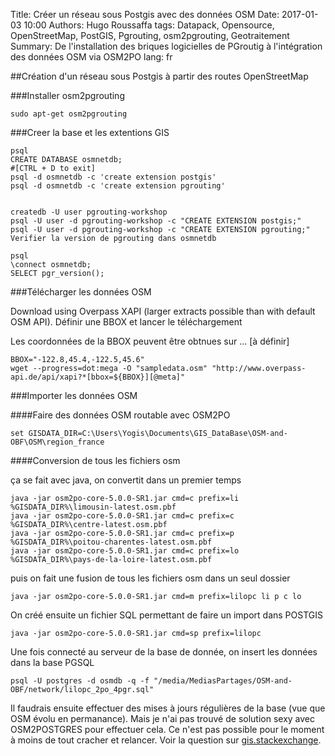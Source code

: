 Title: Créer un réseau sous Postgis avec des données OSM
Date: 2017-01-03 10:00
Authors: Hugo Roussaffa
tags: Datapack, Opensource, OpenStreetMap, PostGIS, Pgrouting, osm2pgrouting, Geotraitement
Summary: De l'installation des briques logicielles de PGroutig à l'intégration des données OSM via OSM2PO
lang: fr

##Création d'un réseau sous Postgis à partir des routes OpenStreetMap

###Installer osm2pgrouting

~~~ 
sudo apt-get osm2pgrouting
~~~ 

###Creer la base et les extentions GIS

~~~ 
psql
CREATE DATABASE osmnetdb;
#[CTRL + D to exit]
psql -d osmnetdb -c 'create extension postgis'
psql -d osmnetdb -c 'create extension pgrouting'


createdb -U user pgrouting-workshop
psql -U user -d pgrouting-workshop -c "CREATE EXTENSION postgis;"
psql -U user -d pgrouting-workshop -c "CREATE EXTENSION pgrouting;"
Verifier la version de pgrouting dans osmnetdb

psql
\connect osmnetdb;
SELECT pgr_version();
~~~ 

###Télécharger les données OSM


Download using Overpass XAPI (larger extracts possible than with default OSM API).
Définir une BBOX et lancer le téléchargement

Les coordonnées de la BBOX peuvent être obtnues sur ... [à définir] 

~~~ 
BBOX="-122.8,45.4,-122.5,45.6"
wget --progress=dot:mega -O "sampledata.osm" "http://www.overpass-api.de/api/xapi?*[bbox=${BBOX}][@meta]"
~~~


###Importer les données OSM

####Faire des données OSM routable avec OSM2PO

~~~
set GISDATA_DIR=C:\Users\Yogis\Documents\GIS_DataBase\OSM-and-OBF\OSM\region_france
~~~

####Conversion de tous les fichiers osm

ça se fait avec java, on convertit dans un premier temps 

~~~
java -jar osm2po-core-5.0.0-SR1.jar cmd=c prefix=li %GISDATA_DIR%\limousin-latest.osm.pbf
java -jar osm2po-core-5.0.0-SR1.jar cmd=c prefix=c %GISDATA_DIR%\centre-latest.osm.pbf
java -jar osm2po-core-5.0.0-SR1.jar cmd=c prefix=p %GISDATA_DIR%\poitou-charentes-latest.osm.pbf
java -jar osm2po-core-5.0.0-SR1.jar cmd=c prefix=lo %GISDATA_DIR%\pays-de-la-loire-latest.osm.pbf
~~~

puis on fait une fusion de tous les fichiers osm dans un seul dossier

~~~
java -jar osm2po-core-5.0.0-SR1.jar cmd=m prefix=lilopc li p c lo
~~~

On créé ensuite un fichier SQL permettant de faire un import dans POSTGIS

~~~
java -jar osm2po-core-5.0.0-SR1.jar cmd=sp prefix=lilopc
~~~

Une fois connecté au serveur de la base de donnée, on insert les données dans la base PGSQL

~~~ 
psql -U postgres -d osmdb -q -f "/media/MediasPartages/OSM-and-OBF/network/lilopc_2po_4pgr.sql"
~~~

Il faudrais ensuite effectuer des mises à jours régulières de la base (vue que OSM évolu en permanance). Mais je n'ai pas trouvé de solution sexy avec OSM2POSTGRES pour effectuer cela. Ce n'est pas possible pour le moment à moins de tout cracher et relancer. 
Voir la question sur [gis.stackexchange](http://gis.stackexchange.com/questions/174491/is-it-possible-to-convert-osm2postgres-table-to-pgrouting-with-osm2po).



